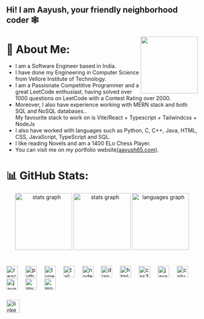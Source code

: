 <h2 align="left">Hi! I am Aayush, your friendly neighborhood coder 🕸</h2>

###

<img align="right" height="150" src="https://github.com/Aayush65/Aayush65/assets/79572409/f2b5bc3b-a556-4308-9c62-b5be3dd991e9"  />

# 💫 About Me:

<ul>
  <li>I am a Software Engineer based in India. </li>  
  <li>I have done my Engineering in Computer Science from Vellore Institute of Technology. </li>  
  <li>I am a Passionate Competitive Programmer and a great LeetCode enthusiast, having solved over 1000 questions on LeetCode with a Contest Rating over 2000. </li>  
  <li>Moreover, I also have experience working with MERN stack and both SQL and NoSQL databases..<br>My favourite stack to work on is Vite/React + Typescript + Tailwindcss + NodeJs </li>  
  <li>I also have worked with languages such as Python, C, C++, Java, HTML, CSS, JavaScript, TypeScript and SQL. </li>  
  <li>I like reading Novels and am a 1400 ELo Chess Player. </li> 
  <li>You can visit me on my portfolio website<a href="https://aayush65.com/">(aayush65.com)</a>. </li> 
</ul>

###
# 📊 GitHub Stats:
<div align="center">
   <img src="https://github-readme-streak-stats.herokuapp.com/?user=aayush65&theme=dark&hide_border=false" height="150" alt="stats graph"  />
  <img src="https://github-readme-stats.vercel.app/api?username=aayush65&hide_title=false&hide_rank=false&show_icons=true&include_all_commits=true&count_private=true&disable_animations=false&theme=dracula&locale=en&hide_border=false" height="150" alt="stats graph"  />
  <img src="https://github-readme-stats.vercel.app/api/top-langs?username=aayush65&locale=en&hide_title=false&layout=compact&card_width=320&langs_count=5&theme=dracula&hide_border=false" height="150" alt="languages graph"  />
</div>



###
#
<div align="left">
  <img src="https://cdn.jsdelivr.net/gh/devicons/devicon/icons/react/react-original.svg" height="30" alt="react logo"  />
  <img width="12" />
  <img src="https://cdn.jsdelivr.net/gh/devicons/devicon/icons/python/python-original.svg" height="30" alt="python logo"  />
  <img width="12" />
  <img src="https://cdn.jsdelivr.net/gh/devicons/devicon/icons/typescript/typescript-original.svg" height="30" alt="typescript logo"  />
  <img width="12" />
  <img src="https://skillicons.dev/icons?i=tailwind" height="30" alt="tailwindcss logo"  />
  <img width="12" />
  <img src="https://cdn.jsdelivr.net/gh/devicons/devicon/icons/nodejs/nodejs-original.svg" height="30" alt="nodejs logo"  />
  <img width="12" />
  <img src="https://skillicons.dev/icons?i=django" height="30" alt="django logo"  />
  <img width="12" />
  <img src="https://cdn.jsdelivr.net/gh/devicons/devicon/icons/html5/html5-original.svg" height="30" alt="html5 logo"  />
  <img width="12" />
  <img src="https://cdn.jsdelivr.net/gh/devicons/devicon/icons/css3/css3-original.svg" height="30" alt="css3 logo"  />
  <img width="12" />
  <img src="https://cdn.jsdelivr.net/gh/devicons/devicon/icons/javascript/javascript-original.svg" height="30" alt="javascript logo"  />
  <img width="12" />
  <img src="https://cdn.jsdelivr.net/gh/devicons/devicon/icons/cplusplus/cplusplus-original.svg" height="30" alt="cplusplus logo"  />
  <img width="12" />
  <img src="https://cdn.jsdelivr.net/gh/devicons/devicon/icons/java/java-original.svg" height="30" alt="java logo"  />
  <img width="12" />
  <img src="https://cdn.jsdelivr.net/gh/devicons/devicon/icons/mysql/mysql-original.svg" height="30" alt="mysql logo"  />
  <img width="12" />
  <img src="https://cdn.jsdelivr.net/gh/devicons/devicon/icons/mongodb/mongodb-original.svg" height="30" alt="mongodb logo"  />
</div>

###

<div align="left">
  <a href="https://linkedin.com/in/Aayush65/" target="_blank">
    <img src="https://img.shields.io/static/v1?message=LinkedIn&logo=linkedin&label=&color=0077B5&logoColor=white&labelColor=&style=for-the-badge" height="35" alt="linkedin logo"  />
  </a>
</div>

###
